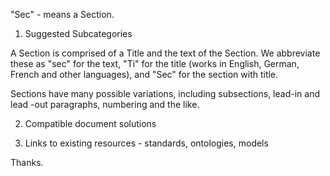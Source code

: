 "Sec" - means a Section.  

1. Suggested Subcategories

A Section is comprised of a Title and the text of the Section.  We abbreviate these as "sec" for the text, "Ti" for the title (works in English, German, French and other languages), and "Sec" for the section with title.

Sections have many possible variations, including subsections, lead-in and lead -out paragraphs, numbering and the like.
 
2. Compatible document solutions

3. Links to existing resources - standards, ontologies, models

Thanks.  



